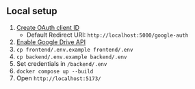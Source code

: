 ## Local setup
1. [Create OAuth client ID](https://console.cloud.google.com/apis/credentials)
    - Default Redirect URI: `http://localhost:5000/google-auth`
2. [Enable Google Drive API](https://console.cloud.google.com/apis/api/drive.googleapis.com/metrics)
3. `cp frontend/.env.example frontend/.env`
4. `cp backend/.env.example backend/.env`
5. Set credentials in `/backend/.env`
6. `docker compose up --build`
7. Open `http://localhost:5173/`
